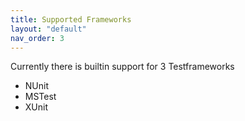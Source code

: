 ```yaml
---
title: Supported Frameworks
layout: "default"
nav_order: 3
---
```

Currently there is builtin support for 3 Testframeworks
- NUnit
- MSTest
- XUnit